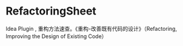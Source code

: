 # RefactoringSheet

Idea Plugin , 
重构方法速查。《重构-改善既有代码的设计》（Refactoring, Improving the Design of Existing Code）
